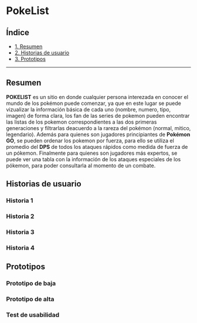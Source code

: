 # PokeList

## Índice

* [1. Resumen](#Resumen)
* [2. Historias de usuario](#Historias-de-usuario)
* [3. Prototipos](#Prototipos)

 

***

## Resumen 
**POKELIST** es un sitio en donde cualquier persona interezada en conocer el mundo de los pokémon puede comenzar, ya que en este lugar se puede vizualizar la  información básica de cada uno  (nombre, numero, tipo, imagen) de forma clara, los fan de las series de pokemon pueden encontrar las listas de  los pokemon correspondientes a las dos primeras generaciones y filtrarlas  deacuerdo a la rareza del pokémon (normal, mitico, legendario). Además para quienes  son jugadores principiantes de **Pokémon GO**, se pueden ordenar los pokemon por fuerza, para ello se utiliza el promedio del **DPS** de todos los ataques rápidos como medida de fuerza de un pókemon. Finalmente para quienes son jugadores más expertos, se puede ver una tabla con la información de los ataques especiales de los pókemon, para poder consultarla al momento de un combate.

## Historias de usuario

### Historia 1

### Historia 2
### Historia 3
### Historia 4

## Prototipos
### Prototipo de baja
### Prototipo de alta
### Test de usabilidad